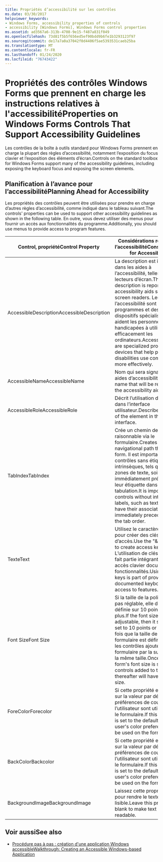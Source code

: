 ```yaml
---
title: Propriétés d’accessibilité sur les contrôles
ms.date: 03/30/2017
helpviewer_keywords:
- Windows Forms, accessibility properties of controls
- accessibility [Windows Forms], Windows Forms control properties
ms.assetid: ad3567a6-313b-4708-9e15-f487a831f049
ms.openlocfilehash: 73d81f5b5f656ed5ef90bdd9b6fe1b3293123f97
ms.sourcegitcommit: de17a7a0a37042f0d4406f5ae5393531caeb25ba
ms.translationtype: MT
ms.contentlocale: fr-FR
ms.lasthandoff: 01/24/2020
ms.locfileid: "76743422"
---
```

# <a name="properties-on-windows-forms-controls-that-support-accessibility-guidelines"></a><span data-ttu-id="240f3-102">Propriétés des contrôles Windows Forms que prennent en charge les instructions relatives à l'accessibilité</span><span class="sxs-lookup"><span data-stu-id="240f3-102">Properties on Windows Forms Controls That Support Accessibility Guidelines</span></span>
<span data-ttu-id="240f3-103">Les contrôles de la boîte à outils standard pour Windows Forms prennent en charge la plupart des règles d’accessibilité, notamment l’exposition du focus clavier et l’exposition des éléments d’écran.</span><span class="sxs-lookup"><span data-stu-id="240f3-103">Controls on the standard toolbox for Windows Forms support many of the accessibility guidelines, including exposing the keyboard focus and exposing the screen elements.</span></span>  
  
## <a name="planning-ahead-for-accessibility"></a><span data-ttu-id="240f3-104">Planification à l’avance pour l’accessibilité</span><span class="sxs-lookup"><span data-stu-id="240f3-104">Planning Ahead for Accessibility</span></span>  
 <span data-ttu-id="240f3-105">Les propriétés des contrôles peuvent être utilisées pour prendre en charge d’autres règles d’accessibilité, comme indiqué dans le tableau suivant.</span><span class="sxs-lookup"><span data-stu-id="240f3-105">The controls' properties can be used to support other accessibility guidelines as shown in the following table.</span></span> <span data-ttu-id="240f3-106">En outre, vous devez utiliser des menus pour fournir un accès aux fonctionnalités du programme.</span><span class="sxs-lookup"><span data-stu-id="240f3-106">Additionally, you should use menus to provide access to program features.</span></span>  
  
|<span data-ttu-id="240f3-107">Control, propriété</span><span class="sxs-lookup"><span data-stu-id="240f3-107">Control Property</span></span>|<span data-ttu-id="240f3-108">Considérations relatives à l’accessibilité</span><span class="sxs-lookup"><span data-stu-id="240f3-108">Considerations for Accessibility</span></span>|  
|----------------------|--------------------------------------|  
|<span data-ttu-id="240f3-109">AccessibleDescription</span><span class="sxs-lookup"><span data-stu-id="240f3-109">AccessibleDescription</span></span>|<span data-ttu-id="240f3-110">La description est indiquée dans les aides à l’accessibilité, telles que les lecteurs d’écran.</span><span class="sxs-lookup"><span data-stu-id="240f3-110">The description is reported to accessibility aids such as screen readers.</span></span> <span data-ttu-id="240f3-111">Les aides à l’accessibilité sont des programmes et des dispositifs spécialisés qui aident les personnes handicapées à utiliser plus efficacement les ordinateurs.</span><span class="sxs-lookup"><span data-stu-id="240f3-111">Accessibility aids are specialized programs and devices that help people with disabilities use computers more effectively.</span></span>|  
|<span data-ttu-id="240f3-112">AccessibleName</span><span class="sxs-lookup"><span data-stu-id="240f3-112">AccessibleName</span></span>|<span data-ttu-id="240f3-113">Nom qui sera signalé aux aides d’accessibilité.</span><span class="sxs-lookup"><span data-stu-id="240f3-113">The name that will be reported to the accessibility aids.</span></span>|  
|<span data-ttu-id="240f3-114">AccessibleRole</span><span class="sxs-lookup"><span data-stu-id="240f3-114">AccessibleRole</span></span>|<span data-ttu-id="240f3-115">Décrit l’utilisation de l’élément dans l’interface utilisateur.</span><span class="sxs-lookup"><span data-stu-id="240f3-115">Describes the use of the element in the user interface.</span></span>|  
|<span data-ttu-id="240f3-116">TabIndex</span><span class="sxs-lookup"><span data-stu-id="240f3-116">TabIndex</span></span>|<span data-ttu-id="240f3-117">Crée un chemin de navigation raisonnable via le formulaire.</span><span class="sxs-lookup"><span data-stu-id="240f3-117">Creates a sensible navigational path through the form.</span></span> <span data-ttu-id="240f3-118">Il est important que les contrôles sans étiquettes intrinsèques, tels que les zones de texte, soient immédiatement précédés de leur étiquette dans l’ordre de tabulation.</span><span class="sxs-lookup"><span data-stu-id="240f3-118">It is important for controls without intrinsic labels, such as text boxes, to have their associated label immediately precede them in the tab order.</span></span>|  
|<span data-ttu-id="240f3-119">Texte</span><span class="sxs-lookup"><span data-stu-id="240f3-119">Text</span></span>|<span data-ttu-id="240f3-120">Utilisez le caractère « & » pour créer des clés d’accès.</span><span class="sxs-lookup"><span data-stu-id="240f3-120">Use the "&" character to create access keys.</span></span> <span data-ttu-id="240f3-121">L’utilisation de clés d’accès fait partie intégrante d’un accès clavier documenté aux fonctionnalités.</span><span class="sxs-lookup"><span data-stu-id="240f3-121">Using access keys is part of providing documented keyboard access to features.</span></span>|  
|<span data-ttu-id="240f3-122">Font Size</span><span class="sxs-lookup"><span data-stu-id="240f3-122">Font Size</span></span>|<span data-ttu-id="240f3-123">Si la taille de la police n’est pas réglable, elle doit être définie sur 10 points ou plus.</span><span class="sxs-lookup"><span data-stu-id="240f3-123">If the font size is not adjustable, then it should be set to 10 points or larger.</span></span> <span data-ttu-id="240f3-124">Une fois que la taille de police du formulaire est définie, tous les contrôles ajoutés au formulaire par la suite auront la même taille.</span><span class="sxs-lookup"><span data-stu-id="240f3-124">Once the form's font size is set, all the controls added to the form thereafter will have the same size.</span></span>|  
|<span data-ttu-id="240f3-125">ForeColor</span><span class="sxs-lookup"><span data-stu-id="240f3-125">Forecolor</span></span>|<span data-ttu-id="240f3-126">Si cette propriété est définie sur la valeur par défaut, les préférences de couleur de l’utilisateur sont utilisées dans le formulaire.</span><span class="sxs-lookup"><span data-stu-id="240f3-126">If this property is set to the default, then the user's color preferences will be used on the form.</span></span>|  
|<span data-ttu-id="240f3-127">BackColor</span><span class="sxs-lookup"><span data-stu-id="240f3-127">Backcolor</span></span>|<span data-ttu-id="240f3-128">Si cette propriété est définie sur la valeur par défaut, les préférences de couleur de l’utilisateur sont utilisées dans le formulaire.</span><span class="sxs-lookup"><span data-stu-id="240f3-128">If this property is set to the default, then the user's color preferences will be used on the form.</span></span>|  
|<span data-ttu-id="240f3-129">BackgroundImage</span><span class="sxs-lookup"><span data-stu-id="240f3-129">BackgroundImage</span></span>|<span data-ttu-id="240f3-130">Laissez cette propriété vide pour rendre le texte plus lisible.</span><span class="sxs-lookup"><span data-stu-id="240f3-130">Leave this property blank to make text more readable.</span></span>|  
  
## <a name="see-also"></a><span data-ttu-id="240f3-131">Voir aussi</span><span class="sxs-lookup"><span data-stu-id="240f3-131">See also</span></span>

- [<span data-ttu-id="240f3-132">Procédure pas à pas : création d'une application Windows accessible</span><span class="sxs-lookup"><span data-stu-id="240f3-132">Walkthrough: Creating an Accessible Windows-based Application</span></span>](walkthrough-creating-an-accessible-windows-based-application.md)
